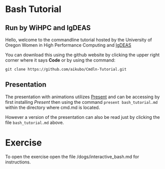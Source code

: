 # Bash Tutorial
## Run by WiHPC and IgDEAS 


Hello, welcome to the commandline tutorial hosted by the University of Oregon Women in High Performance Computing and [IgDEAS](https://igdeas.wordpress.com/)

You can download this using the github website by clicking the upper right corner where it says **Code** or by using the command: 

`git clone https://github.com/aikubo/Cmdln-Tutorial.git`

## Presentation
The presentation  with animations utilizes [Present](https://github.com/vinayak-mehta/present) and can be accessing by first installing *Present* then using the command 
`present bash_tutorial.md` within the directory where cmd.md is located. 

However a version of the presentation can also be read just by clicking the file  `bash_tutorial.md` above.

# Exercise 

To open the exercise open the file /dogs/interactive_bash.md for instructions. 

